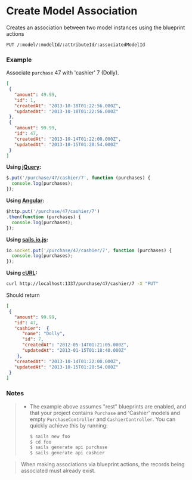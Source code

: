 # Create Model Association

Creates an association between two model instances using the blueprint actions

```http
PUT /:model/:modelId/:attributeId/:associatedModelId
```

### Example

Associate `purchase` 47 with 'cashier' 7 (Dolly).

```json
[
 {
   "amount": 49.99,
   "id": 1,
   "createdAt": "2013-10-18T01:22:56.000Z",
   "updatedAt": "2013-10-18T01:22:56.000Z"
 },
 {
   "amount": 99.99,
   "id": 47,
   "createdAt": "2013-10-14T01:22:00.000Z",
   "updatedAt": "2013-10-15T01:20:54.000Z"
 }
]
```

**Using [jQuery](http://jquery.com/):**

```javascript
$.put('/purchase/47/cashier/7', function (purchases) {
  console.log(purchases);
});
```

**Using [Angular](https://angularjs.org/):**

```javascript
$http.put('/purchase/47/cashier/7')
.then(function (purchases) {
  console.log(purchases);
});
```

**Using [sails.io.js](http://beta.sailsjs.org/#/documentation/reference/websockets/sails.io.js):**

```javascript
io.socket.put('/purchase/47/cashier/7', function (purchases) {
  console.log(purchases);
});
```

**Using [cURL](http://en.wikipedia.org/wiki/CURL):**

```bash
curl http://localhost:1337/purchase/47/cashier/7 -X "PUT"
```


Should return 

```json
[
 {
   "amount": 99.99,
   "id": 47,
   "cashier":  {
      "name": "Dolly",
      "id": 7,
      "createdAt": "2012-05-14T01:21:05.000Z",
      "updatedAt": "2013-01-15T01:18:40.000Z"
    },
   "createdAt": "2013-10-14T01:22:00.000Z",
   "updatedAt": "2013-10-15T01:20:54.000Z"
 }
]

```


### Notes

> + The example above assumes "rest" blueprints are enabled, and that your project contains `Purchase` and 'Cashier' models and empty `PurchaseController` and `CashierController`.  You can quickly achieve this by running:
>
>   ```bash
>   $ sails new foo
>   $ cd foo
>   $ sails generate api purchase
>   $ sails generate api cashier
>   ```

> When making associations via blueprint actions, the records being associated must already exist.

<docmeta name="uniqueID" value="Add262514">
<docmeta name="displayName" value="Create Association">
